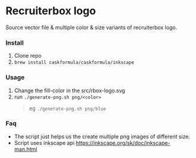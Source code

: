 # Recruiterbox logo

Source vector file &amp; multiple color &amp; size variants of recruiterbox logo.


### Install 
1. Clone repo
2. `brew install caskformula/caskformula/inkscape`

### Usage
1. Change the fill-color in the src/rbox-logo.svg
2. run `./generate-png.sh png/<color>` 
    > eg `./generate-png.sh png/blue`  


### Faq
- The script just helps us the create multiple png images of different size. 
- Script uses inkscape api https://inkscape.org/sk/doc/inkscape-man.html
